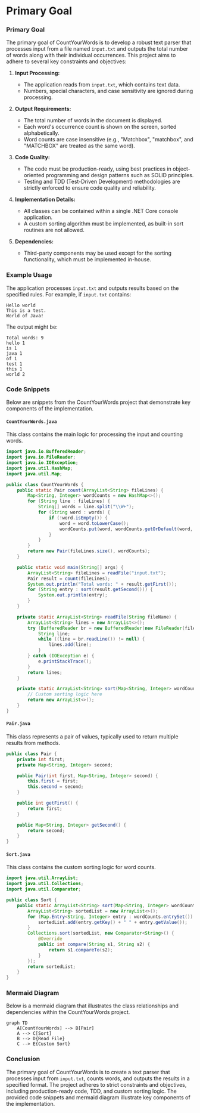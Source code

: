 # Primary Goal

### Primary Goal

The primary goal of CountYourWords is to develop a robust text parser that processes input from a file named `input.txt` and outputs the total number of words along with their individual occurrences. This project aims to adhere to several key constraints and objectives:

1. **Input Processing:**
   - The application reads from `input.txt`, which contains text data.
   - Numbers, special characters, and case sensitivity are ignored during processing.

2. **Output Requirements:**
   - The total number of words in the document is displayed.
   - Each word's occurrence count is shown on the screen, sorted alphabetically.
   - Word counts are case insensitive (e.g., "Matchbox", "matchbox", and "MATCHBOX" are treated as the same word).

3. **Code Quality:**
   - The code must be production-ready, using best practices in object-oriented programming and design patterns such as SOLID principles.
   - Testing and TDD (Test-Driven Development) methodologies are strictly enforced to ensure code quality and reliability.

4. **Implementation Details:**
   - All classes can be contained within a single .NET Core console application.
   - A custom sorting algorithm must be implemented, as built-in sort routines are not allowed.

5. **Dependencies:**
   - Third-party components may be used except for the sorting functionality, which must be implemented in-house.

### Example Usage

The application processes `input.txt` and outputs results based on the specified rules. For example, if `input.txt` contains:

```
Hello world
This is a test.
World of Java!
```

The output might be:

```
Total words: 9
hello 1
is 1
java 1
of 1
test 1
this 1
world 2
```

### Code Snippets

Below are snippets from the CountYourWords project that demonstrate key components of the implementation.

#### `CountYourWords.java`
This class contains the main logic for processing the input and counting words.

```java
import java.io.BufferedReader;
import java.io.FileReader;
import java.io.IOException;
import java.util.HashMap;
import java.util.Map;

public class CountYourWords {
    public static Pair count(ArrayList<String> fileLines) {
        Map<String, Integer> wordCounts = new HashMap<>();
        for (String line : fileLines) {
            String[] words = line.split("\\W+");
            for (String word : words) {
                if (!word.isEmpty()) {
                    word = word.toLowerCase();
                    wordCounts.put(word, wordCounts.getOrDefault(word, 0) + 1);
                }
            }
        }
        return new Pair(fileLines.size(), wordCounts);
    }

    public static void main(String[] args) {
        ArrayList<String> fileLines = readFile("input.txt");
        Pair result = count(fileLines);
        System.out.println("Total words: " + result.getFirst());
        for (String entry : sort(result.getSecond())) {
            System.out.println(entry);
        }
    }

    private static ArrayList<String> readFile(String fileName) {
        ArrayList<String> lines = new ArrayList<>();
        try (BufferedReader br = new BufferedReader(new FileReader(fileName))) {
            String line;
            while ((line = br.readLine()) != null) {
                lines.add(line);
            }
        } catch (IOException e) {
            e.printStackTrace();
        }
        return lines;
    }

    private static ArrayList<String> sort(Map<String, Integer> wordCounts) {
        // Custom sorting logic here
        return new ArrayList<>();
    }
}
```

#### `Pair.java`
This class represents a pair of values, typically used to return multiple results from methods.

```java
public class Pair {
    private int first;
    private Map<String, Integer> second;

    public Pair(int first, Map<String, Integer> second) {
        this.first = first;
        this.second = second;
    }

    public int getFirst() {
        return first;
    }

    public Map<String, Integer> getSecond() {
        return second;
    }
}
```

#### `Sort.java`
This class contains the custom sorting logic for word counts.

```java
import java.util.ArrayList;
import java.util.Collections;
import java.util.Comparator;

public class Sort {
    public static ArrayList<String> sort(Map<String, Integer> wordCounts) {
        ArrayList<String> sortedList = new ArrayList<>();
        for (Map.Entry<String, Integer> entry : wordCounts.entrySet()) {
            sortedList.add(entry.getKey() + " " + entry.getValue());
        }
        Collections.sort(sortedList, new Comparator<String>() {
            @Override
            public int compare(String s1, String s2) {
                return s1.compareTo(s2);
            }
        });
        return sortedList;
    }
}
```

### Mermaid Diagram

Below is a mermaid diagram that illustrates the class relationships and dependencies within the CountYourWords project.

```mermaid
graph TD
    A[CountYourWords] --> B[Pair]
    A --> C[Sort]
    B --> D{Read File}
    C --> E{Custom Sort}
```

### Conclusion

The primary goal of CountYourWords is to create a text parser that processes input from `input.txt`, counts words, and outputs the results in a specified format. The project adheres to strict constraints and objectives, including production-ready code, TDD, and custom sorting logic. The provided code snippets and mermaid diagram illustrate key components of the implementation.